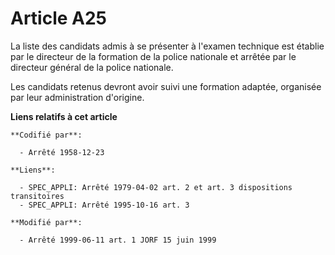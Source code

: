 # Article A25

La liste des candidats admis à se présenter à l'examen technique est établie par le directeur de la formation de la police
nationale et arrêtée par le directeur général de la police nationale.

Les candidats retenus devront avoir suivi une formation adaptée, organisée par leur administration d'origine.

**Liens relatifs à cet article**

	**Codifié par**:

	  - Arrêté 1958-12-23

	**Liens**:

	  - SPEC_APPLI: Arrêté 1979-04-02 art. 2 et art. 3 dispositions transitoires
	  - SPEC_APPLI: Arrêté 1995-10-16 art. 3

	**Modifié par**:

	  - Arrêté 1999-06-11 art. 1 JORF 15 juin 1999
